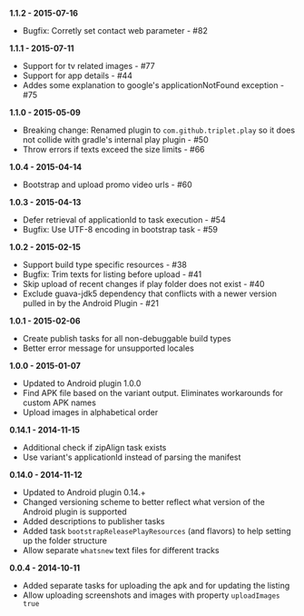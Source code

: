 **1.1.2 - 2015-07-16**

* Bugfix: Corretly set contact web parameter - #82

**1.1.1 - 2015-07-11**

* Support for tv related images - #77
* Support for app details - #44
* Addes some explanation to google's applicationNotFound exception - #75

**1.1.0 - 2015-05-09**

* Breaking change: Renamed plugin to `com.github.triplet.play` so it does not collide with gradle's internal play plugin - #50
* Throw errors if texts exceed the size limits - #66

**1.0.4 - 2015-04-14**

* Bootstrap and upload promo video urls - #60

**1.0.3 - 2015-04-13**

* Defer retrieval of applicationId to task execution - #54
* Bugfix: Use UTF-8 encoding in bootstrap task - #59

**1.0.2 - 2015-02-15**

* Support build type specific resources - #38
* Bugfix: Trim texts for listing before upload - #41
* Skip upload of recent changes if play folder does not exist - #40
* Exclude guava-jdk5 dependency that conflicts with a newer version pulled in by the Android Plugin - #21

**1.0.1 - 2015-02-06**

* Create publish tasks for all non-debuggable build types
* Better error message for unsupported locales

**1.0.0 - 2015-01-07**

* Updated to Android plugin 1.0.0
* Find APK file based on the variant output. Eliminates workarounds for custom APK names
* Upload images in alphabetical order

**0.14.1 - 2014-11-15**

* Additional check if zipAlign task exists
* Use variant's applicationId instead of parsing the manifest

**0.14.0 - 2014-11-12**

* Updated to Android plugin 0.14.+
* Changed versioning scheme to better reflect what version of the Android plugin is supported
* Added descriptions to publisher tasks
* Added task `bootstrapReleasePlayResources` (and flavors) to help setting up the folder structure
* Allow separate `whatsnew` text files for different tracks

**0.0.4 - 2014-10-11**

* Added separate tasks for uploading the apk and for updating the listing
* Allow uploading screenshots and images with property `uploadImages true`
